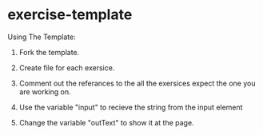 # exercise-template

Using The Template:

1. Fork the template.

2. Create file for each exersice.

3. Comment out the referances to the all the exersices expect the one you are working on.

4. Use the variable "input" to recieve the string from the input element

5. Change the variable "outText" to show it at the page. 
